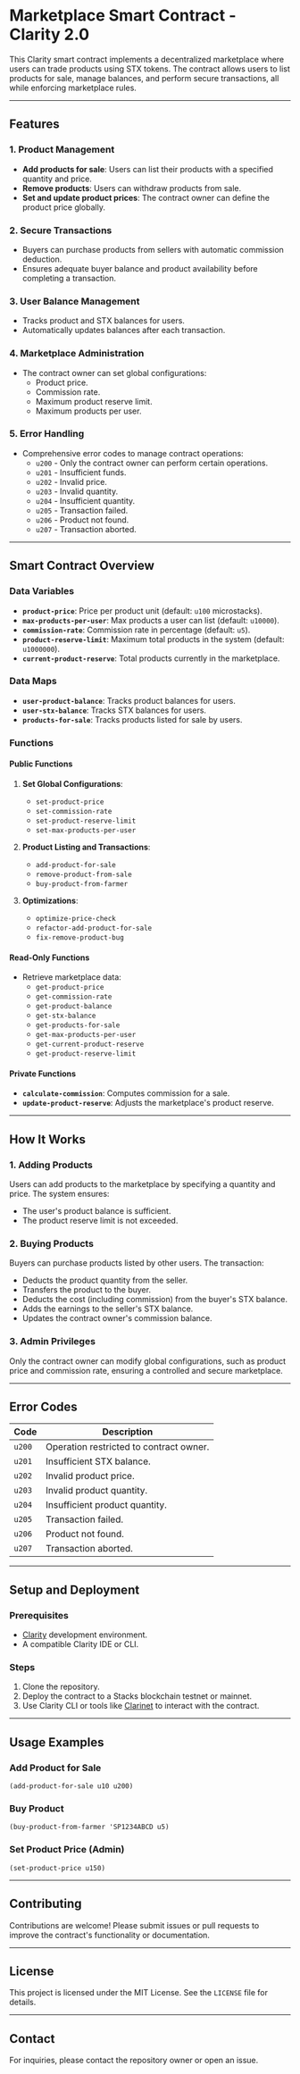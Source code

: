 # Marketplace Smart Contract - Clarity 2.0

This Clarity smart contract implements a decentralized marketplace where users can trade products using STX tokens. The contract allows users to list products for sale, manage balances, and perform secure transactions, all while enforcing marketplace rules.

---

## Features

### 1. **Product Management**
   - **Add products for sale**: Users can list their products with a specified quantity and price.
   - **Remove products**: Users can withdraw products from sale.
   - **Set and update product prices**: The contract owner can define the product price globally.

### 2. **Secure Transactions**
   - Buyers can purchase products from sellers with automatic commission deduction.
   - Ensures adequate buyer balance and product availability before completing a transaction.

### 3. **User Balance Management**
   - Tracks product and STX balances for users.
   - Automatically updates balances after each transaction.

### 4. **Marketplace Administration**
   - The contract owner can set global configurations:
     - Product price.
     - Commission rate.
     - Maximum product reserve limit.
     - Maximum products per user.

### 5. **Error Handling**
   - Comprehensive error codes to manage contract operations:
     - `u200` - Only the contract owner can perform certain operations.
     - `u201` - Insufficient funds.
     - `u202` - Invalid price.
     - `u203` - Invalid quantity.
     - `u204` - Insufficient quantity.
     - `u205` - Transaction failed.
     - `u206` - Product not found.
     - `u207` - Transaction aborted.

---

## Smart Contract Overview

### Data Variables
- **`product-price`**: Price per product unit (default: `u100` microstacks).
- **`max-products-per-user`**: Max products a user can list (default: `u10000`).
- **`commission-rate`**: Commission rate in percentage (default: `u5`).
- **`product-reserve-limit`**: Maximum total products in the system (default: `u1000000`).
- **`current-product-reserve`**: Total products currently in the marketplace.

### Data Maps
- **`user-product-balance`**: Tracks product balances for users.
- **`user-stx-balance`**: Tracks STX balances for users.
- **`products-for-sale`**: Tracks products listed for sale by users.

### Functions

#### Public Functions
1. **Set Global Configurations**:
   - `set-product-price`
   - `set-commission-rate`
   - `set-product-reserve-limit`
   - `set-max-products-per-user`

2. **Product Listing and Transactions**:
   - `add-product-for-sale`
   - `remove-product-from-sale`
   - `buy-product-from-farmer`

3. **Optimizations**:
   - `optimize-price-check`
   - `refactor-add-product-for-sale`
   - `fix-remove-product-bug`

#### Read-Only Functions
- Retrieve marketplace data:
  - `get-product-price`
  - `get-commission-rate`
  - `get-product-balance`
  - `get-stx-balance`
  - `get-products-for-sale`
  - `get-max-products-per-user`
  - `get-current-product-reserve`
  - `get-product-reserve-limit`

#### Private Functions
- **`calculate-commission`**: Computes commission for a sale.
- **`update-product-reserve`**: Adjusts the marketplace's product reserve.

---

## How It Works

### 1. **Adding Products**
Users can add products to the marketplace by specifying a quantity and price. The system ensures:
- The user's product balance is sufficient.
- The product reserve limit is not exceeded.

### 2. **Buying Products**
Buyers can purchase products listed by other users. The transaction:
- Deducts the product quantity from the seller.
- Transfers the product to the buyer.
- Deducts the cost (including commission) from the buyer's STX balance.
- Adds the earnings to the seller's STX balance.
- Updates the contract owner's commission balance.

### 3. **Admin Privileges**
Only the contract owner can modify global configurations, such as product price and commission rate, ensuring a controlled and secure marketplace.

---

## Error Codes

| Code | Description                              |
|------|------------------------------------------|
| `u200` | Operation restricted to contract owner. |
| `u201` | Insufficient STX balance.              |
| `u202` | Invalid product price.                 |
| `u203` | Invalid product quantity.              |
| `u204` | Insufficient product quantity.         |
| `u205` | Transaction failed.                    |
| `u206` | Product not found.                     |
| `u207` | Transaction aborted.                   |

---

## Setup and Deployment

### Prerequisites
- [Clarity](https://docs.stacks.co/docs/clarity/overview) development environment.
- A compatible Clarity IDE or CLI.

### Steps
1. Clone the repository.
2. Deploy the contract to a Stacks blockchain testnet or mainnet.
3. Use Clarity CLI or tools like [Clarinet](https://docs.hiro.so/clarinet) to interact with the contract.

---

## Usage Examples

### Add Product for Sale
```clarity
(add-product-for-sale u10 u200)
```

### Buy Product
```clarity
(buy-product-from-farmer 'SP1234ABCD u5)
```

### Set Product Price (Admin)
```clarity
(set-product-price u150)
```

---

## Contributing
Contributions are welcome! Please submit issues or pull requests to improve the contract's functionality or documentation.

---

## License
This project is licensed under the MIT License. See the `LICENSE` file for details.

---

## Contact
For inquiries, please contact the repository owner or open an issue.

